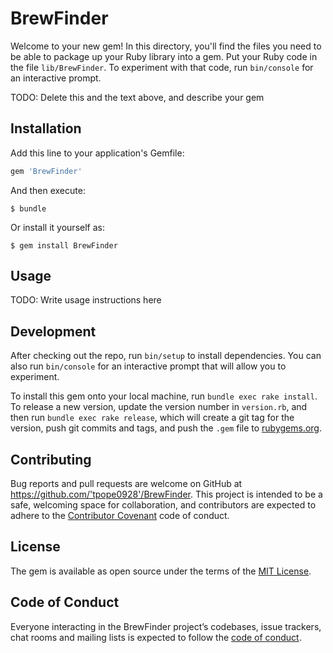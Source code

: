 # BrewFinder

Welcome to your new gem! In this directory, you'll find the files you need to be able to package up your Ruby library into a gem. Put your Ruby code in the file `lib/BrewFinder`. To experiment with that code, run `bin/console` for an interactive prompt.

TODO: Delete this and the text above, and describe your gem

## Installation

Add this line to your application's Gemfile:

```ruby
gem 'BrewFinder'
```

And then execute:

    $ bundle

Or install it yourself as:

    $ gem install BrewFinder

## Usage

TODO: Write usage instructions here

## Development

After checking out the repo, run `bin/setup` to install dependencies. You can also run `bin/console` for an interactive prompt that will allow you to experiment.

To install this gem onto your local machine, run `bundle exec rake install`. To release a new version, update the version number in `version.rb`, and then run `bundle exec rake release`, which will create a git tag for the version, push git commits and tags, and push the `.gem` file to [rubygems.org](https://rubygems.org).

## Contributing

Bug reports and pull requests are welcome on GitHub at https://github.com/'tpope0928'/BrewFinder. This project is intended to be a safe, welcoming space for collaboration, and contributors are expected to adhere to the [Contributor Covenant](http://contributor-covenant.org) code of conduct.

## License

The gem is available as open source under the terms of the [MIT License](https://opensource.org/licenses/MIT).

## Code of Conduct

Everyone interacting in the BrewFinder project’s codebases, issue trackers, chat rooms and mailing lists is expected to follow the [code of conduct](https://github.com/'tpope0928'/BrewFinder/blob/master/CODE_OF_CONDUCT.md).
